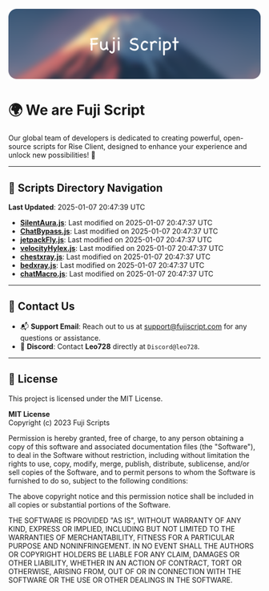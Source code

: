 ![Banner](.github/b.webp)

# 🌍 **We are Fuji Script**

Our global team of developers is dedicated to creating powerful, open-source scripts for Rise Client, designed to enhance your experience and unlock new possibilities! 🌟

---
<!-- SCRIPTS_NAVIGATION_START -->
## 📂 **Scripts Directory Navigation**

**Last Updated**: 2025-01-07 20:47:39 UTC

- **[SilentAura.js](scripts/SilentAura.js)**: Last modified on 2025-01-07 20:47:37 UTC
- **[ChatBypass.js](scripts/ChatBypass.js)**: Last modified on 2025-01-07 20:47:37 UTC
- **[jetpackFly.js](scripts/jetpackFly.js)**: Last modified on 2025-01-07 20:47:37 UTC
- **[velocityHylex.js](scripts/velocityHylex.js)**: Last modified on 2025-01-07 20:47:37 UTC
- **[chestxray.js](scripts/chestxray.js)**: Last modified on 2025-01-07 20:47:37 UTC
- **[bedxray.js](scripts/bedxray.js)**: Last modified on 2025-01-07 20:47:37 UTC
- **[chatMacro.js](scripts/chatMacro.js)**: Last modified on 2025-01-07 20:47:37 UTC

<!-- SCRIPTS_NAVIGATION_END -->

---

## 💬 **Contact Us**  
- 📬 **Support Email**: Reach out to us at [support@fujiscript.com](mailto:support@fujiscript.com) for any questions or assistance.  
- 💬 **Discord**: Contact **Leo728** directly at `Discord@leo728`.

---

## 📜 **License**

This project is licensed under the MIT License.  

**MIT License**  
Copyright (c) 2023 Fuji Scripts  

Permission is hereby granted, free of charge, to any person obtaining a copy of this software and associated documentation files (the "Software"), to deal in the Software without restriction, including without limitation the rights to use, copy, modify, merge, publish, distribute, sublicense, and/or sell copies of the Software, and to permit persons to whom the Software is furnished to do so, subject to the following conditions:  

The above copyright notice and this permission notice shall be included in all copies or substantial portions of the Software.  

THE SOFTWARE IS PROVIDED "AS IS", WITHOUT WARRANTY OF ANY KIND, EXPRESS OR IMPLIED, INCLUDING BUT NOT LIMITED TO THE WARRANTIES OF MERCHANTABILITY, FITNESS FOR A PARTICULAR PURPOSE AND NONINFRINGEMENT. IN NO EVENT SHALL THE AUTHORS OR COPYRIGHT HOLDERS BE LIABLE FOR ANY CLAIM, DAMAGES OR OTHER LIABILITY, WHETHER IN AN ACTION OF CONTRACT, TORT OR OTHERWISE, ARISING FROM, OUT OF OR IN CONNECTION WITH THE SOFTWARE OR THE USE OR OTHER DEALINGS IN THE SOFTWARE.  
